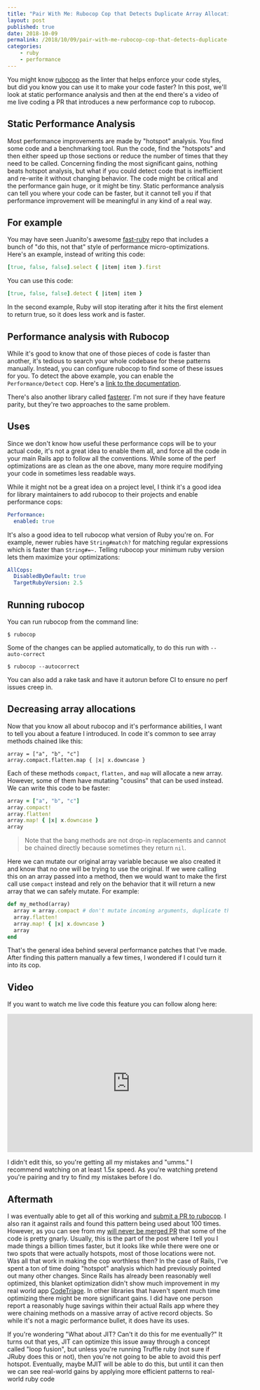 ```yaml
---
title: "Pair With Me: Rubocop Cop that Detects Duplicate Array Allocations"
layout: post
published: true
date: 2018-10-09
permalink: /2018/10/09/pair-with-me-rubocop-cop-that-detects-duplicate-array-allocations/
categories:
    - ruby
    - performance
---
```


You might know [rubocop](https://github.com/rubocop-hq/rubocop) as the linter that helps enforce your code styles, but did you know you can use it to make your code faster? In this post, we'll look at static performance analysis and then at the end there's a video of me live coding a PR that introduces a new performance cop to rubocop.

## Static Performance Analysis

Most performance improvements are made by "hotspot" analysis. You find some code and a benchmarking tool. Run the code, find the "hotspots" and then either speed up those sections or reduce the number of times that they need to be called. Concerning finding the most significant gains, nothing beats hotspot analysis, but what if you could detect code that is inefficient and re-write it without changing behavior. The code might be critical and the performance gain huge, or it might be tiny. Static performance analysis can tell you where your code can be faster, but it cannot tell you if that performance improvement will be meaningful in any kind of a real way.


## For example

You may have seen Juanito's awesome [fast-ruby](https://github.com/JuanitoFatas/fast-ruby) repo that includes a bunch of "do this, not that" style of performance micro-optimizations. Here's an example, instead of writing this code:

```ruby
[true, false, false].select { |item| item }.first
```

You can use this code:

```ruby
[true, false, false].detect { |item| item }
```

In the second example, Ruby will stop iterating after it hits the first element to return true, so it does less work and is faster.

## Performance analysis with Rubocop

While it's good to know that one of those pieces of code is faster than another, it's tedious to search your whole codebase for these patterns manually. Instead, you can configure rubocop to find some of these issues for you. To detect the above example, you can enable the `Performance/Detect` cop. Here's a [link to the documentation](https://rubocop.readthedocs.io/en/latest/cops_performance/#performancedetect).

There's also another library called [fasterer](https://github.com/DamirSvrtan/fasterer). I'm not sure if they have feature parity, but they're two approaches to the same problem.

## Uses

Since we don't know how useful these performance cops will be to your actual code, it's not a great idea to enable them all, and force all the code in your main Rails app to follow all the conventions. While some of the perf optimizations are as clean as the one above, many more require modifying your code in sometimes less readable ways.

While it might not be a great idea on a project level, I think it's a good idea for library maintainers to add rubocop to their projects and enable performance cops:

```yml
Performance:
  enabled: true
```

It's also a good idea to tell rubocop what version of Ruby you're on. For example, newer rubies have `String#match?` for matching regular expressions which is faster than `String#=~.` Telling rubocop your minimum ruby version lets them maximize your optimizations:

```yml
AllCops:
  DisabledByDefault: true
  TargetRubyVersion: 2.5
```

## Running rubocop

You can run rubocop from the command line:

```
$ rubocop
```

Some of the changes can be applied automatically, to do this run with `--auto-correct`

```
$ rubocop --autocorrect
```

You can also add a rake task and have it autorun before CI to ensure no perf issues creep in.

## Decreasing array allocations

Now that you know all about rubocop and it's performance abilities, I want to tell you about a feature I introduced. In code it's common to see array methods chained like this:

```
array = ["a", "b", "c"]
array.compact.flatten.map { |x| x.downcase }
```

Each of these methods `compact`, `flatten,` and `map` will allocate a new array. However, some of them have mutating "cousins" that can be used instead. We can write this code to be faster:

```ruby
array = ["a", "b", "c"]
array.compact!
array.flatten!
array.map! { |x| x.downcase }
array
```

> Note that the bang methods are not drop-in replacements and cannot be chained directly because sometimes they return `nil`.

Here we can mutate our original array variable because we also created it and know that no one will be trying to use the original. If we were calling this on an array passed into a method, then we would want to make the first call use `compact` instead and rely on the behavior that it will return a new array that we can safely mutate. For example:

```ruby
def my_method(array)
  array = array.compact # don't mutate incoming arguments, duplicate the original
  array.flatten!
  array.map! { |x| x.downcase }
  array
end
```

That's the general idea behind several performance patches that I've made. After finding this pattern manually a few times, I wondered if I could turn it into its cop.

## Video

If you want to watch me live code this feature you can follow along here:

<iframe width="560" height="315" src="https://www.youtube.com/embed/w4Uzy6XFzCY" frameborder="0" allow="autoplay; encrypted-media" allowfullscreen></iframe>


I didn't edit this, so you're getting all my mistakes and "umms." I recommend watching on at least 1.5x speed. As you're watching pretend you're pairing and try to find my mistakes before I do.

## Aftermath

I was eventually able to get all of this working and [submit a PR to rubocop](https://github.com/rubocop-hq/rubocop/pull/6234). I also ran it against rails and found this pattern being used about 100 times. However, as you can see from my [will never be merged PR](https://github.com/rails/rails/pull/33806) that some of the code is pretty gnarly. Usually, this is the part of the post where I tell you I made things a billion times faster, but it looks like while there were one or two spots that were actually hotspots, most of those locations were not. Was all that work in making the cop worthless then? In the case of Rails, I've spent a ton of time doing "hotspot" analysis which had previously pointed out many other changes. Since Rails has already been reasonably well optimized, this blanket optimization didn't show much improvement in my real world app [CodeTriage](https://www.codetriage.com). In other libraries that haven't spent much time optimizing there might be more significant gains. I did have one person report a reasonably huge savings within their actual Rails app where they were chaining methods on a massive array of active record objects. So while it's not a magic performance bullet, it does have its uses.

If you're wondering "What about JIT? Can't it do this for me eventually?" It turns out that yes, JIT can optimize this issue away through a concept called "loop fusion", but unless you're running Truffle ruby (not sure if JRuby does this or not), then you're not going to be able to avoid this perf hotspot. Eventually, maybe MJIT will be able to do this, but until it can then we can see real-world gains by applying more efficient patterns to real-world ruby code
